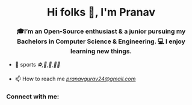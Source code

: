 <h1 align="center">Hi folks 👋, I'm Pranav</h1>
<h3 align="center">🎓I’m an Open-Source enthusiast & a junior pursuing my Bachelors in Computer Science & Engineering. 💻 I enjoy learning new things.</h3>


- 💬 sports *⚽,🏐,🏏,🚴‍♀️*

- 📫 How to reach me *pranavgurav24@gmail.com*



<h3 align="left">Connect with me:</h3>
<p align="left">
